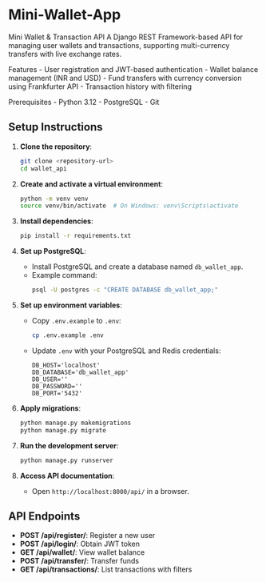 # Mini-Wallet-App

Mini Wallet & Transaction API
A Django REST Framework-based API for managing user wallets and transactions, supporting multi-currency transfers with live exchange rates.

Features
    - User registration and JWT-based authentication
    - Wallet balance management (INR and USD)
    - Fund transfers with currency conversion using Frankfurter API
    - Transaction history with filtering

Prerequisites
    - Python 3.12
    - PostgreSQL
    - Git
  
## Setup Instructions
1. **Clone the repository**:
   ```bash
   git clone <repository-url>
   cd wallet_api
   ```

2. **Create and activate a virtual environment**:
   ```bash
   python -m venv venv
   source venv/bin/activate  # On Windows: venv\Scripts\activate
   ```

3. **Install dependencies**:
   ```bash
   pip install -r requirements.txt
   ```

4. **Set up PostgreSQL**:
   - Install PostgreSQL and create a database named `db_wallet_app`.
   - Example command:
     ```bash
     psql -U postgres -c "CREATE DATABASE db_wallet_app;"
     ```

5. **Set up environment variables**:
   - Copy `.env.example` to `.env`:
     ```bash
     cp .env.example .env
     ```
   - Update `.env` with your PostgreSQL and Redis credentials:
     ```
     DB_HOST='localhost'
     DB_DATABASE='db_wallet_app'
     DB_USER=''
     DB_PASSWORD=''
     DB_PORT='5432'
     ```

6. **Apply migrations**:
   ```bash
   python manage.py makemigrations
   python manage.py migrate
   ```

7. **Run the development server**:
   ```bash
   python manage.py runserver
   ```

8. **Access API documentation**:
   - Open `http://localhost:8000/api/` in a browser.


## API Endpoints
- **POST /api/register/**: Register a new user
- **POST /api/login/**: Obtain JWT token
- **GET /api/wallet/**: View wallet balance
- **POST /api/transfer/**: Transfer funds
- **GET /api/transactions/**: List transactions with filters